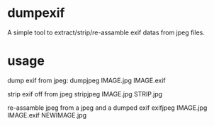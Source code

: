 # dumpexif
A simple tool to extract/strip/re-assamble exif datas from jpeg files.

# usage

dump exif from jpeg:
  dumpjpeg IMAGE.jpg IMAGE.exif
  
strip exif off from jpeg
  stripjpeg IMAGE.jpg STRIP.jpg
  
re-assamble jpeg from a jpeg and a dumped exif
  exifjpeg IMAGE.jpg IMAGE.exif NEWIMAGE.jpg
